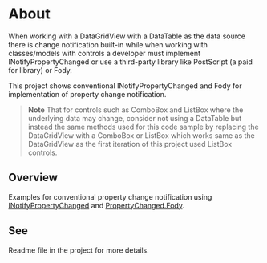 # About

When working with a DataGridView with a DataTable as the data source there is change notification built-in while when working with classes/models with controls a developer must implement INotifyPropertyChanged or use a third-party library like PostScript (a paid for library) or Fody.

This project shows conventional INotifyPropertyChanged and Fody for implementation of property change notification.

> **Note**
> That for controls such as ComboBox and ListBox where the underlying data may change, consider not using a DataTable but instead the same methods used for this code sample by replacing the DataGridView with a ComboBox or ListBox which works same as the DataGridView as the first iteration of this project used ListBox controls.


## Overview

Examples for conventional property change notification using [INotifyPropertyChanged](https://learn.microsoft.com/en-us/dotnet/api/system.componentmodel.inotifypropertychanged?view=net-8.0) and [PropertyChanged.Fody](https://www.nuget.org/packages/PropertyChanged.Fody/4.1.0?_src=template).

## See

Readme file in the project for more details.